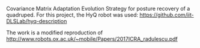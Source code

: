 Covariance Matrix Adaptation Evolution Strategy for posture recovery of a quadruped. For this project, the HyQ robot was used: https://github.com/iit-DLSLab/hyq-description

The work is a modified reproduction of http://www.robots.ox.ac.uk/~mobile/Papers/2017ICRA_radulescu.pdf
